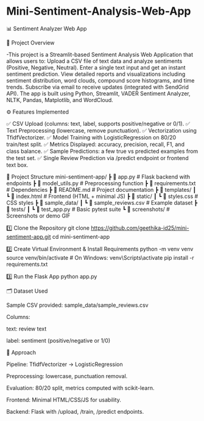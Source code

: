 # Mini-Sentiment-Analysis-Web-App

📊 Sentiment Analyzer Web App

🔹 Project Overview

-This project is a Streamlit-based Sentiment Analysis Web Application that allows users to:
Upload a CSV file of text data and analyze sentiments (Positive, Negative, Neutral).
Enter a single text input and get an instant sentiment prediction.
View detailed reports and visualizations including sentiment distribution, word clouds, compound score histograms, and time trends.
Subscribe via email to receive updates (integrated with SendGrid API).
The app is built using Python, Streamlit, VADER Sentiment Analyzer, NLTK, Pandas, Matplotlib, and WordCloud.


⚙️ Features Implemented

✅ CSV Upload (columns: text, label, supports positive/negative or 0/1).
✅ Text Preprocessing (lowercase, remove punctuation).
✅ Vectorization using TfidfVectorizer.
✅ Model Training with LogisticRegression on 80/20 train/test split.
✅ Metrics Displayed: accuracy, precision, recall, F1, and class balance.
✅ Sample Predictions: a few true vs predicted examples from the test set.
✅ Single Review Prediction via /predict endpoint or frontend text box.


📂 Project Structure
mini-sentiment-app/
 ┣ 📄 app.py                # Flask backend with endpoints
 ┣ 📄 model_utils.py        # Preprocessing function
 ┣ 📄 requirements.txt      # Dependencies
 ┣ 📄 README.md             # Project documentation
 ┣ 📂 templates/
 ┃ ┗ 📄 index.html          # Frontend (HTML + minimal JS)
 ┣ 📂 static/
 ┃ ┗ 📄 styles.css          # CSS styles
 ┣ 📂 sample_data/
 ┃ ┗ 📄 sample_reviews.csv  # Example dataset
 ┣ 📂 tests/
 ┃ ┗ 📄 test_app.py         # Basic pytest suite
 ┗ 📂 screenshots/          # Screenshots or demo GIF


 1️⃣ Clone the Repository
git clone https://github.com/geethika-id25/mini-sentiment-app.git
cd mini-sentiment-app

2️⃣ Create Virtual Environment & Install Requirements
python -m venv venv
source venv/bin/activate   # On Windows: venv\Scripts\activate
pip install -r requirements.txt

3️⃣ Run the Flask App
python app.py


🗂️ Dataset Used

Sample CSV provided: sample_data/sample_reviews.csv

Columns:

text: review text

label: sentiment (positive/negative or 1/0)


📌 Approach

Pipeline: TfidfVectorizer → LogisticRegression

Preprocessing: lowercase, punctuation removal.

Evaluation: 80/20 split, metrics computed with scikit-learn.

Frontend: Minimal HTML/CSS/JS for usability.

Backend: Flask with /upload, /train, /predict endpoints.

